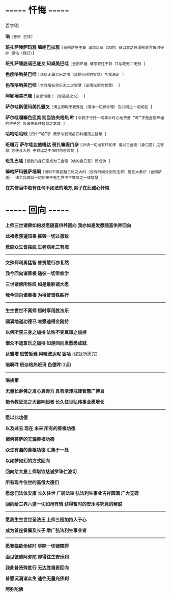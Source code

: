 # ----- 忏悔 -----

百字明

**嗡** `[善妙 吉祥]`

**班扎萨埵萨玛雅 嘛呢巴拉雅** `[金刚萨埵主尊 请您以及（您的）身口意之甚深密誓言恒时守护 保佑（我们）]`

**班扎萨埵底诺巴底叉 知桌美巴哇** `[金刚萨埵 请您安住于我 并与我无二无别 ]`

**色度咯哟美巴哇** `[请以无漏大乐之味（证悟光明的智慧）令我满足 ]`

**色布咯哟美巴哇** `[令我增长空乐无二之智慧（证悟光明的智慧） ]`

**阿呢埵美巴哇** `[请爱怜我！（即慈悲之义） ]`

**萨尔哇斯德玛美扎雅叉** `[请立即赐予我殊胜（清净一切罪业等）及共同之一切成就 ]`

**萨尔哇嘎嘛色匝美 则当协央格热 吽** `[令我于行持一切事业时心地贤善 “吽”字是金刚萨埵的种子咒 及诸佛五种智慧之本体 ]`

**哈哈哈哈吙** `[四个“哈”字 表示令我现前四种灌顶之智慧 ]`

**班嘎万 萨尔哇达他嘎达 班扎嘛麦门杂** `[祈请一切出有坏如来 请以三金刚（身口意）之智慧 方便与大悲 于双运之中恒时勿舍弃我 ]`

**班扎巴哇** `[使我的身口意成为三金刚（佛的身口意）而成佛 ]`

**嘛哈萨玛雅萨埵啊** `[恒时不离超越三时之大时（没有时间分别的法界）誓言大勇识（金刚萨埵） 请令我成就一切如来于无生界中平等味之一体智慧 ]`

**在共修当中若有任何不如法的地方,弟子在此诚心忏悔**.

# ----- 回向 -----

**上师三世诸佛如何发愿随喜供养回向 我亦如是发愿随喜供养回向**

**此福愿获遍知果 摧毁一切过患敌**

**救度众生皆摆脱 生老病死三有海**

---

**文殊师利勇猛智 普贤慧行亦复然**

**我今回向诸善根 随彼一切常修学**

**三世诸佛所称叹 如是最胜诸大愿**

**我今回向诸善根 为得普贤殊胜行**

---

**生生世世不离师 恒时享用胜法乐**

**圆满地道功德已 唯愿速得金刚持**

**以佛所获三身之加持 法性不变真谛之加持**

**僧众不退意乐之加持 如是回向发愿悉成就**.

**达雅塔 班赞哲雅 阿哇波达呢 娑哈** (成就所愿咒)

**嗡啊吽 班杂格热班玛 色德吽**(3遍)

---

**嗡梭第**

**无量长寿佛之发心真谛力 具有清淨戒律智慧广博且**

**能令教证法之大鼓响起者 长久住世弘伟事业愿增长**

---

**愿以此功德**

**以及过去 现在 未来 所有的善根功德**

**诸佛菩萨的无漏善根功德**

**众生有漏的善根功德 汇集于一处**

**以如梦如幻的方式回向**

**回向给大恩上师堪钦慈诚罗珠仁波切**

**所有现今住世的高僧大德们**

**愿您们法体安康 长久住世 广转法轮 弘法利生事业吉祥圆满 广大无碍**

**回向给三界六道一切如母有情 获得暂时的安乐与究竟的解脱**

---

**愿我生生世世圣法王 上师三密加持入于心**

**成为首座眷属及长子 增广弘法利生事业者**

---

**愿我临欲命终时 尽除一切诸障碍**

**面见彼佛阿弥陀 即得往生安乐刹**

**我此普贤殊胜行 无边胜福皆回向**

**普愿沉溺诸众生 速往无量光佛刹**

**阿弥陀佛**
